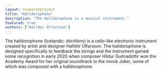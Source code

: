 ```yaml
---
layout: researchproject
title: "Halldorophone"
description: "The Halldorophone is a musical instrument."
featured: true
authors: ["Halldor Úlfarsson"]
---
```


The halldorophone (Icelandic: dórófónn) is a cello-like electronic instrument created by artist and designer Halldór Úlfarsson.
The halldorophone is designed specifically to feedback the strings and the instrument gained some recognition in early 2020 when composer Hildur Guðnadóttir won the Academy Award for her original soundtrack to the movie Joker, some of which was composed with a halldorophone.

